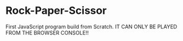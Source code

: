 # Rock-Paper-Scissor
First JavaScript program build from Scratch.
IT CAN ONLY BE PLAYED FROM THE BROWSER CONSOLE!!
